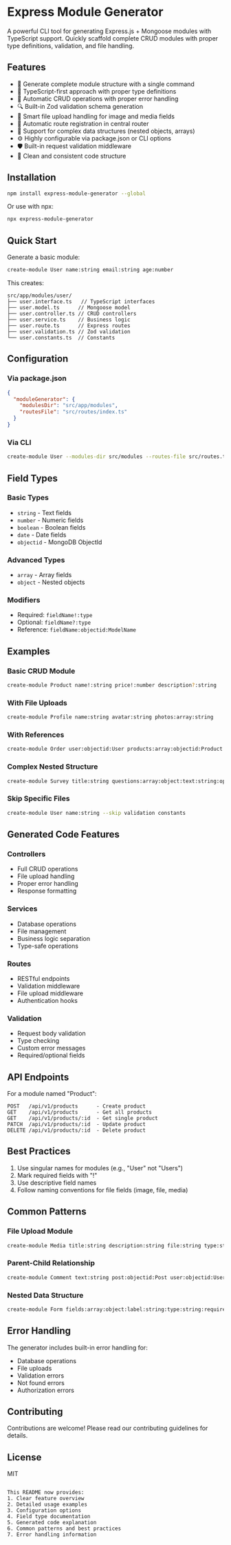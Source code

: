 # Express Module Generator

A powerful CLI tool for generating Express.js + Mongoose modules with TypeScript support. Quickly scaffold complete CRUD modules with proper type definitions, validation, and file handling.

## Features

- 🚀 Generate complete module structure with a single command
- 📝 TypeScript-first approach with proper type definitions
- 🔄 Automatic CRUD operations with proper error handling
- 🔍 Built-in Zod validation schema generation
- 📁 Smart file upload handling for image and media fields
- 🔗 Automatic route registration in central router
- 🎯 Support for complex data structures (nested objects, arrays)
- ⚙️ Highly configurable via package.json or CLI options
- 🛡️ Built-in request validation middleware
- 🎨 Clean and consistent code structure

## Installation

```bash
npm install express-module-generator --global
```

Or use with npx:

```bash
npx express-module-generator
```

## Quick Start

Generate a basic module:

```bash
create-module User name:string email:string age:number
```

This creates:

```
src/app/modules/user/
├── user.interface.ts   // TypeScript interfaces
├── user.model.ts      // Mongoose model
├── user.controller.ts // CRUD controllers
├── user.service.ts    // Business logic
├── user.route.ts      // Express routes
├── user.validation.ts // Zod validation
└── user.constants.ts  // Constants
```

## Configuration

### Via package.json

```json
{
  "moduleGenerator": {
    "modulesDir": "src/app/modules",
    "routesFile": "src/routes/index.ts"
  }
}
```

### Via CLI

```bash
create-module User --modules-dir src/modules --routes-file src/routes.ts
```

## Field Types

### Basic Types

- `string` - Text fields
- `number` - Numeric fields
- `boolean` - Boolean fields
- `date` - Date fields
- `objectid` - MongoDB ObjectId

### Advanced Types

- `array` - Array fields
- `object` - Nested objects

### Modifiers

- Required: `fieldName!:type`
- Optional: `fieldName?:type`
- Reference: `fieldName:objectid:ModelName`

## Examples

### Basic CRUD Module

```bash
create-module Product name!:string price!:number description?:string
```

### With File Uploads

```bash
create-module Profile name:string avatar:string photos:array:string
```

### With References

```bash
create-module Order user:objectid:User products:array:objectid:Product
```

### Complex Nested Structure

```bash
create-module Survey title:string questions:array:object:text:string:options:array:string
```

### Skip Specific Files

```bash
create-module User name:string --skip validation constants
```

## Generated Code Features

### Controllers

- Full CRUD operations
- File upload handling
- Proper error handling
- Response formatting

### Services

- Database operations
- File management
- Business logic separation
- Type-safe operations

### Routes

- RESTful endpoints
- Validation middleware
- File upload middleware
- Authentication hooks

### Validation

- Request body validation
- Type checking
- Custom error messages
- Required/optional fields

## API Endpoints

For a module named "Product":

```
POST   /api/v1/products      - Create product
GET    /api/v1/products      - Get all products
GET    /api/v1/products/:id  - Get single product
PATCH  /api/v1/products/:id  - Update product
DELETE /api/v1/products/:id  - Delete product
```

## Best Practices

1. Use singular names for modules (e.g., "User" not "Users")
2. Mark required fields with "!"
3. Use descriptive field names
4. Follow naming conventions for file fields (image, file, media)

## Common Patterns

### File Upload Module

```bash
create-module Media title:string description:string file:string type:string
```

### Parent-Child Relationship

```bash
create-module Comment text:string post:objectid:Post user:objectid:User
```

### Nested Data Structure

```bash
create-module Form fields:array:object:label:string:type:string:required:boolean
```

## Error Handling

The generator includes built-in error handling for:

- Database operations
- File uploads
- Validation errors
- Not found errors
- Authorization errors

## Contributing

Contributions are welcome! Please read our contributing guidelines for details.

## License

MIT

```

This README now provides:
1. Clear feature overview
2. Detailed usage examples
3. Configuration options
4. Field type documentation
5. Generated code explanation
6. Common patterns and best practices
7. Error handling information
```
